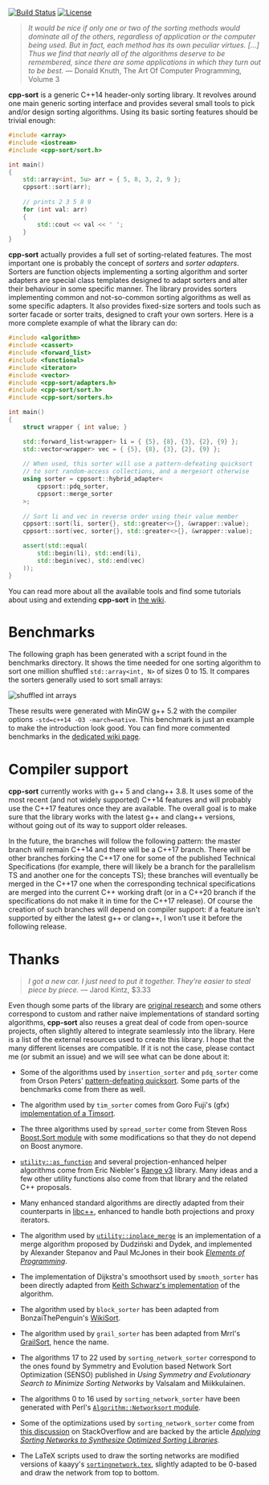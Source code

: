 [![Build Status](https://travis-ci.org/Morwenn/cpp-sort.svg?branch=master)](https://travis-ci.org/Morwenn/cpp-sort)
[![License](http://img.shields.io/:license-mit-blue.svg)](http://doge.mit-license.org)

> *It would be nice if only one or two of the sorting methods would dominate all of the others,
> regardless of application or the computer being used. But in fact, each method has its own
> peculiar virtues. [...] Thus we find that nearly all of the algorithms deserve to be remembered,
> since there are some applications in which they turn out to be best.*
> — Donald Knuth, The Art Of Computer Programming, Volume 3

**cpp-sort** is a generic C++14 header-only sorting library. It revolves
around one main generic sorting interface and provides several small tools
to pick and/or design sorting algorithms. Using its basic sorting features
should be trivial enough:

```cpp
#include <array>
#include <iostream>
#include <cpp-sort/sort.h>

int main()
{
    std::array<int, 5u> arr = { 5, 8, 3, 2, 9 };
    cppsort::sort(arr);
    
    // prints 2 3 5 8 9
    for (int val: arr)
    {
        std::cout << val << ' ';
    }
}
```

**cpp-sort** actually provides a full set of sorting-related features. The most
important one is probably the concept of *sorters* and *sorter adapters*. Sorters
are function objects implementing a sorting algorithm and sorter adapters are
special class templates designed to adapt sorters and alter their behaviour in some
specific manner. The library provides sorters implementing common and not-so-common
sorting algorithms as well as some specific adapters. It also provides fixed-size
sorters and tools such as sorter facade or sorter traits, designed to craft your
own sorters. Here is a more complete example of what the library can do:

```cpp
#include <algorithm>
#include <cassert>
#include <forward_list>
#include <functional>
#include <iterator>
#include <vector>
#include <cpp-sort/adapters.h>
#include <cpp-sort/sort.h>
#include <cpp-sort/sorters.h>

int main()
{
    struct wrapper { int value; }

    std::forward_list<wrapper> li = { {5}, {8}, {3}, {2}, {9} };
    std::vector<wrapper> vec = { {5}, {8}, {3}, {2}, {9} };
    
    // When used, this sorter will use a pattern-defeating quicksort
    // to sort random-access collections, and a mergesort otherwise
    using sorter = cppsort::hybrid_adapter<
        cppsort::pdq_sorter,
        cppsort::merge_sorter
    >;
    
    // Sort li and vec in reverse order using their value member
    cppsort::sort(li, sorter{}, std::greater<>{}, &wrapper::value);
    cppsort::sort(vec, sorter{}, std::greater<>{}, &wrapper::value);

    assert(std::equal(
        std::begin(li), std::end(li),
        std::begin(vec), std::end(vec)
    ));
}
```

You can read more about all the available tools and find some tutorials about using
and extending **cpp-sort** in [the wiki](https://github.com/Morwenn/cpp-sort/wiki).

# Benchmarks

The following graph has been generated with a script found in the benchmarks
directory. It shows the time needed for one sorting algorithm to sort one million
shuffled `std::array<int, N>` of sizes 0 to 15. It compares the sorters generally
used to sort small arrays:

![shuffled int arrays](https://i.imgur.com/GaRHn9x.png)

These results were generated with MinGW g++ 5.2 with the compiler options
`-std=c++14 -O3 -march=native`. This benchmark is just an example to make the
introduction look good. You can find more commented benchmarks in the [dedicated
wiki page](https://github.com/Morwenn/cpp-sort/wiki/Benchmarks).

# Compiler support

**cpp-sort** currently works with g++ 5 and clang++ 3.8. It uses some of the most
recent (and not widely supported) C++14 features and will probably use the C++17
features once they are available. The overall goal is to make sure that the library
works with the latest g++ and clang++ versions, without going out of its way to
support older releases.

In the future, the branches will follow the following pattern: the master branch
will remain C++14 and there will be a C++17 branch. There will be other branches
forking the C++17 one for some of the published Technical Specifications (for
example, there will likely be a branch for the parallelism TS and another one for
the concepts TS); these branches will eventually be merged in the C++17 one when
the corresponding technical specifications are merged into the current C++ working
draft (or in a C++20 branch if the specifications do not make it in time for the
C++17 release). Of course the creation of such branches will depend on compiler
support: if a feature isn't supported by either the latest g++ or clang++, I won't
use it before the following release.

# Thanks

> *I got a new car. I just need to put it together. They’re easier to steal piece by
> piece.*
> — Jarod Kintz, $3.33

Even though some parts of the library are [original research](https://github.com/Morwenn/cpp-sort/wiki/Original-research)
and some others correspond to custom and rather naive implementations of standard
sorting algorithms, **cpp-sort** also reuses a great deal of code from open-source
projects, often slightly altered to integrate seamlessly into the library. Here is
a list of the external resources used to create this library. I hope that the many
different licenses are compatible. If it is not the case, please contact me (or
submit an issue) and we will see what can be done about it:

* Some of the algorithms used by `insertion_sorter` and `pdq_sorter` come from
Orson Peters' [pattern-defeating quicksort](https://github.com/orlp/pdqsort). Some
parts of the benchmarks come from there as well.

* The algorithm used by `tim_sorter` comes from Goro Fuji's (gfx) [implementation
of a Timsort](https://github.com/gfx/cpp-TimSort).

* The three algorithms used by `spread_sorter` come from Steven Ross [Boost.Sort
module](http://www.boost.org/doc/libs/1_59_0/libs/sort/doc/html/index.html) with
some modifications so that they do not depend on Boost anymore.

* [`utility::as_function`](https://github.com/Morwenn/cpp-sort/wiki/Miscellaneous-utilities#as_function)
and several projection-enhanced helper algorithms come from Eric Niebler's [Range
v3](https://github.com/ericniebler/range-v3) library. Many ideas and a few other
utility functions also come from that library and the related C++ proposals.

* Many enhanced standard algorithms are directly adapted from their counterparts
in [libc++](http://libcxx.llvm.org/), enhanced to handle both projections and
proxy iterators.

* The algorithm used by [`utility::inplace_merge`](https://github.com/Morwenn/cpp-sort/wiki/Miscellaneous-utilities#inplace_merge)
is an implementation of a merge algorithm proposed by Dudziński and Dydek, and
implemented by Alexander Stepanov and Paul McJones in their book [*Elements of
Programming*](http://www.elementsofprogramming.com/).

* The implementation of Dijkstra's smoothsort used by `smooth_sorter` has been
directly adapted from [Keith Schwarz's implementation](http://www.keithschwarz.com/interesting/code/?dir=smoothsort)
of the algorithm.

* The algorithm used by `block_sorter` has been adapted from BonzaiThePenguin's
[WikiSort](https://github.com/BonzaiThePenguin/WikiSort).

* The algorithm used by `grail_sorter` has been adapted from Mrrl's
[GrailSort](https://github.com/Mrrl/GrailSort), hence the name.

* The algorithms 17 to 22 used by `sorting_network_sorter` correspond to the ones
found by Symmetry and Evolution based Network Sort Optimization (SENSO) published in
*Using Symmetry and Evolutionary Search to Minimize Sorting Networks* by Valsalam
and Miikkulainen.

* The algorithms 0 to 16 used by `sorting_network_sorter` have been generated with
Perl's [`Algorithm::Networksort` module](http://search.cpan.org/~jgamble/Algorithm-Networksort-1.30/lib/Algorithm/Networksort.pm).

* Some of the optimizations used by `sorting_network_sorter` come from [this
discussion](http://stackoverflow.com/q/2786899/1364752) on StackOverflow and are
backed by the article [*Applying Sorting Networks to Synthesize Optimized Sorting
Libraries*](http://arxiv.org/abs/1505.01962).

* The LaTeX scripts used to draw the sorting networks are modified versions of
kaayy's [`sortingnetwork.tex`](https://github.com/kaayy/kaayy-s-code-sinppets),
slightly adapted to be 0-based and draw the network from top to bottom.
